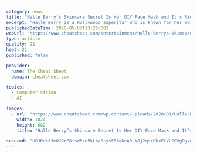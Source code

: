 ```yaml
---
category: news
title: "Halle Berry’s Skincare Secret Is Her DIY Face Mask and It’s Ridiculously Easy"
excerpt: "Halle Berry is a Hollywood superstar who is known for her work in independent films as well as major Hollywood blockbusters. She made history with her film Monster’s Ball, for which she won the Academy Award for Best Actress,"
publishedDateTime: 2020-05-03T13:26:00Z
webUrl: "https://www.cheatsheet.com/entertainment/halle-berrys-skincare-secret-is-her-diy-face-mask-and-its-ridiculously-easy.html/"
type: article
quality: 21
heat: 21
published: false

provider:
  name: The Cheat Sheet
  domain: cheatsheet.com

topics:
  - Computer Vision
  - AI

images:
  - url: "https://www.cheatsheet.com/wp-content/uploads/2020/01/Halle-Berry-1-1024x682.jpg"
    width: 1024
    height: 682
    title: "Halle Berry’s Skincare Secret Is Her DIY Face Mask and It’s Ridiculously Easy"

secured: "UGJRdk83mOJDrE8+sWP/n5kLb/2cys5BfqKeA9Lk8j2qsxDbxFtVLGGVgDgvwXjQLJRWwqhnmOZYT3ukv8ONQ5zTO0LWAlGFw7tfzWKjWeIAAe6zkkwVZif/jqG/xh3zltIhyNDdk8uN1bOnxSdS0jKfpvGJ6WvVil/Nj1rJnDzm9WAf2LZLjwB/QxxqKTfz8mxjdVYAvnR4VCFOhTth106v5WPbuKUH3sBgADx1yMO/0M9xueIswHz4/K8l2AELe2kWP8OKYMw+Xrjyxo/b8KUgIWkLDi1huo+3vU0jNqoPemUSx4wuKStW3AYgMwvX;9LN3nKgZ6CDQo/dXIpaFyQ=="
---
```


